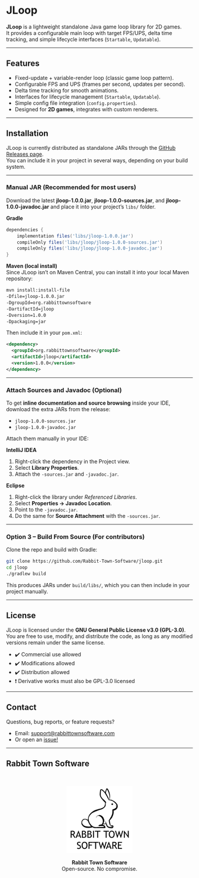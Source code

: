 ﻿# JLoop

**JLoop** is a lightweight standalone Java game loop library for 2D games.  
It provides a configurable main loop with target FPS/UPS, delta time tracking, and simple lifecycle interfaces (`Startable`, `Updatable`).

---

## Features

- Fixed-update + variable-render loop (classic game loop pattern).
- Configurable FPS and UPS (frames per second, updates per second).
- Delta time tracking for smooth animations. 
- Interfaces for lifecycle management (`Startable`, `Updatable`).
- Simple config file integration (`config.properties`).
- Designed for **2D games**, integrates with custom renderers.

---

## Installation

JLoop is currently distributed as standalone JARs through the [GitHub Releases page](https://github.com/Rabbit-Town-Software/jloop/releases).  
You can include it in your project in several ways, depending on your build system.  

---
### Manual JAR (Recommended for most users)

Download the latest **jloop-1.0.0.jar**, **jloop-1.0.0-sources.jar**, and **jloop-1.0.0-javadoc.jar** and place it into your project’s `libs/` folder.  

**Gradle**  
```gradle
dependencies {
    implementation files('libs/jloop-1.0.0.jar')
    compileOnly files('libs/jloop/jloop-1.0.0-sources.jar')  
	compileOnly files('libs/jloop/jloop-1.0.0-javadoc.jar')
}
```

**Maven (local install)**  
Since JLoop isn’t on Maven Central, you can install it into your local Maven repository:  

```bash
mvn install:install-file     
-Dfile=jloop-1.0.0.jar     
-DgroupId=org.rabbittownsoftware     
-DartifactId=jloop     
-Dversion=1.0.0     
-Dpackaging=jar
```

Then include it in your `pom.xml`:  
```xml
<dependency>
  <groupId>org.rabbittownsoftware</groupId>
  <artifactId>jloop</artifactId>
  <version>1.0.0</version>
</dependency>
```

---
### Attach Sources and Javadoc (Optional)

To get **inline documentation and source browsing** inside your IDE, download the extra JARs from the release:  

- `jloop-1.0.0-sources.jar`  
- `jloop-1.0.0-javadoc.jar`  

Attach them manually in your IDE:  

**IntelliJ IDEA**  
1. Right-click the dependency in the Project view.  
2. Select **Library Properties**.  
3. Attach the `-sources.jar` and `-javadoc.jar`.  

**Eclipse**  
1. Right-click the library under *Referenced Libraries*.  
2. Select **Properties → Javadoc Location**.  
3. Point to the `-javadoc.jar`.  
4. Do the same for **Source Attachment** with the `-sources.jar`.  

---
### Option 3 – Build From Source (For contributors)

Clone the repo and build with Gradle:  

```bash
git clone https://github.com/Rabbit-Town-Software/jloop.git
cd jloop
./gradlew build
```

This produces JARs under `build/libs/`, which you can then include in your project manually.  


---
## License

JLoop is licensed under the **GNU General Public License v3.0 (GPL-3.0)**.  
You are free to use, modify, and distribute the code, as long as any modified versions remain under the same license.

- ✔️ Commercial use allowed
- ✔️ Modifications allowed
- ✔️ Distribution allowed
- ❗ Derivative works must also be GPL-3.0 licensed

---

## Contact

Questions, bug reports, or feature requests?
- Email: [support@rabbittownsoftware.com](mailto:support@rabbittownsoftware.com)
- Or open an [issue!](https://github.com/Rabbit-Town-Software/jloop/issues/new)

---


## Rabbit Town Software

<br/>

<p align="center">
  <img src="https://github.com/Rabbit-Town-Software/misa-engine/blob/eb3aa63bad02385d2af4b7b130d1bde70e2a2715/assets/rabbittownlogo.jpg?raw=true" alt="Rabbit Town Software Logo" width="180"/>
</p>

<p align="center">
  <strong>Rabbit Town Software</strong><br/>
  Open-source. No compromise.
</p>
